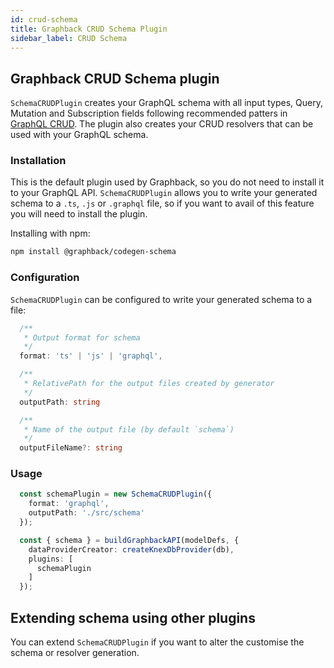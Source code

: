 ```yaml
---
id: crud-schema
title: Graphback CRUD Schema Plugin
sidebar_label: CRUD Schema
---
```


## Graphback CRUD Schema plugin

`SchemaCRUDPlugin` creates your GraphQL schema with all input types, Query, Mutation and Subscription fields following recommended patters in [GraphQL CRUD](https://graphqlcrud.org/).
The plugin also creates your CRUD resolvers that can be used with your GraphQL schema.

### Installation

This is the default plugin used by Graphback, so you do not need to install it to your GraphQL API. `SchemaCRUDPlugin` allows you to write your generated schema to a `.ts`, `.js` or `.graphql` file, so if you want to avail of this feature you will need to install the plugin.

Installing with npm:

```bash
npm install @graphback/codegen-schema
```

### Configuration

`SchemaCRUDPlugin` can be configured to write your generated schema to a file:


```ts
  /**
   * Output format for schema
   */
  format: 'ts' | 'js' | 'graphql',

  /**
   * RelativePath for the output files created by generator
   */
  outputPath: string

  /**
   * Name of the output file (by default `schema`)
   */
  outputFileName?: string
```


### Usage

```ts
  const schemaPlugin = new SchemaCRUDPlugin({
    format: 'graphql',
    outputPath: './src/schema'
  });

  const { schema } = buildGraphbackAPI(modelDefs, {
    dataProviderCreator: createKnexDbProvider(db),
    plugins: [
      schemaPlugin
    ]
  });
```

## Extending schema using other plugins

You can extend `SchemaCRUDPlugin` if you want to alter the customise the schema or resolver generation.